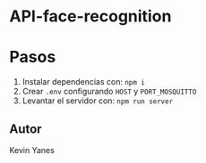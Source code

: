 # API-face-recognition

# Pasos

1) Instalar dependencias con: ```npm i ```  
2) Crear ```.env``` configurando ```HOST``` y ```PORT_MOSQUITTO```
3) Levantar el servidor con: ```npm run server```  

## Autor
Kevin Yanes